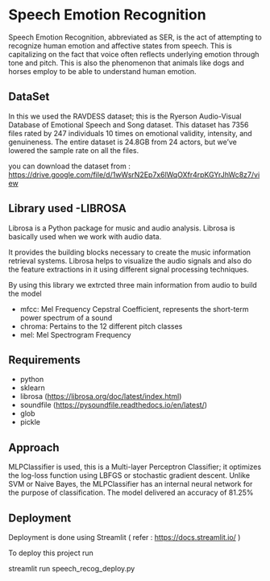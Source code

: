 
# Speech Emotion Recognition

Speech Emotion Recognition, abbreviated as SER, is the act of attempting to recognize human emotion and affective states from speech. This is capitalizing on the fact that voice often reflects underlying emotion through tone and pitch. This is also the phenomenon that animals like dogs and horses employ to be able to understand human emotion.



## DataSet

In this we used the RAVDESS dataset; this is the Ryerson Audio-Visual Database of Emotional Speech and Song dataset. This dataset has 7356 files rated by 247 individuals 10 times on emotional validity, intensity, and genuineness. The entire dataset is 24.8GB from 24 actors, but we’ve lowered the sample rate on all the files.

you can download the dataset from : https://drive.google.com/file/d/1wWsrN2Ep7x6lWqOXfr4rpKGYrJhWc8z7/view
## Library used -LIBROSA
Librosa is a Python package for music and audio analysis. Librosa is basically used when we work with audio data.

It provides the building blocks necessary to create the music information retrieval systems. Librosa helps to visualize the audio signals and also do the feature extractions in it using different signal processing techniques.

By using this library we extrcted three main information from audio to build the model
* mfcc: Mel Frequency Cepstral Coefficient, represents the short-term power spectrum of a sound
* chroma: Pertains to the 12 different pitch classes
* mel: Mel Spectrogram Frequency

## Requirements
* python
* sklearn
* librosa (https://librosa.org/doc/latest/index.html)
* soundfile (https://pysoundfile.readthedocs.io/en/latest/)
* glob
* pickle
## Approach
MLPClassifier is used, this is a Multi-layer Perceptron Classifier; it optimizes the log-loss function using LBFGS or stochastic gradient descent. Unlike SVM or Naive Bayes, the MLPClassifier has an internal neural network for the purpose of classification.
The model delivered an accuracy of 81.25%
## Deployment

Deployment is done using Streamlit
( refer : https://docs.streamlit.io/ )

To deploy this project run

streamlit run speech_recog_deploy.py 

